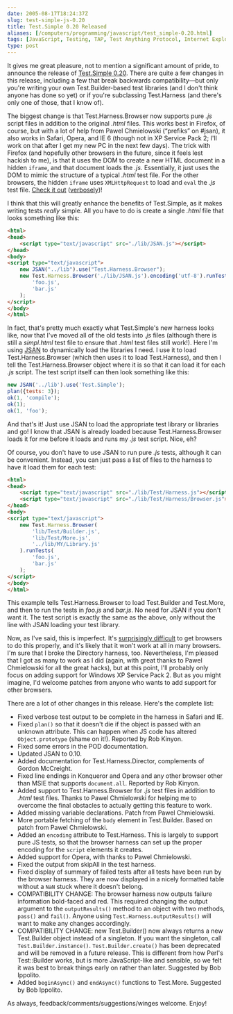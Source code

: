 ```yaml
--- 
date: 2005-08-17T18:24:37Z
slug: test-simple-js-0.20
title: Test.Simple 0.20 Released
aliases: [/computers/programming/javascript/test_simple-0.20.html]
tags: [JavaScript, Testing, TAP, Test Anything Protocol, Internet Explorer, Safari, Firefox, Opera]
type: post
---
```


It gives me great pleasure, not to mention a significant amount of pride, to
announce the release of [Test.Simple 0.20]. There are quite a few changes in
this release, including a few that break backwards compatibility—but only you're
writing your own Test.Builder-based test libraries (and I don't think anyone has
done so yet) or if you're subclassing Test.Harness (and there's only one of
those, that I know of).

The biggest change is that Test.Harness.Browser now supports pure *.js* script
files in addition to the original *.html* files. This works best in Firefox, of
course, but with a lot of help from Pawel Chmielowski (“prefiks” on \#jsan), it
also works in Safari, Opera, and IE 6 (though not in XP Service Pack 2; I'll
work on that after I get my new PC in the next few days). The trick with Firefox
(and hopefully other browsers in the future, since it feels lest hackish to me),
is that it uses the DOM to create a new HTML document in a hidden `iframe`, and
that document loads the *.js*. Essentially, it just uses the DOM to mimic the
structure of a typical *.html* test file. For the other browsers, the hidden
`iframe` uses `XMLHttpRequest` to load and `eval` the *.js* test file. [Check it
out] ([verbosely])!

I think that this will greatly enhance the benefits of Test.Simple, as it makes
writing tests *really* simple. All you have to do is create a single *.html*
file that looks something like this:

``` html
<html>
<head>
    <script type="text/javascript" src="./lib/JSAN.js"></script>
</head>
<body>
<script type="text/javascript">
    new JSAN("../lib").use("Test.Harness.Browser");
    new Test.Harness.Browser('./lib/JSAN.js').encoding('utf-8').runTests(
        'foo.js',
        'bar.js'
    );
</script>
</body>
</html>
```

In fact, that's pretty much exactly what Test.Simple's new harness looks like,
now that I've moved all of the old tests into *.js* files (although there is
still a *simpl.html* test file to ensure that *.html* test files still work!).
Here I'm using [JSAN] to dynamically load the libraries I need. I use it to load
Test.Harness.Browser (which then uses it to load Test.Harness), and then I tell
the Test.Harness.Browser object where it is so that it can load it for each
*.js* script. The test script itself can then look something like this:

``` js
new JSAN('../lib').use('Test.Simple');
plan({tests: 3});
ok(1, 'compile');
ok(1);
ok(1, 'foo');
```

And that's it! Just use JSAN to load the appropriate test library or libraries
and go! I know that JSAN is already loaded because Test.Harness.Browser loads it
for me before it loads and runs my *.js* test script. Nice, eh?

Of course, you don't have to use JSAN to run pure *.js* tests, although it can
be convenient. Instead, you can just pass a list of files to the harness to have
it load them for each test:

``` html
<html>
<head>
    <script type="text/javascript" src="./lib/Test/Harness.js"></script>
    <script type="text/javascript" src="./lib/Test/Harness/Browser.js"></script>
</head>
<body>
<script type="text/javascript">
    new Test.Harness.Browser(
        'lib/Test/Builder.js',
        'lib/Test/More.js',
        '../lib/MY/Library.js'
    ).runTests(
        'foo.js',
        'bar.js'
    );
</script>
</body>
</html>
```

This example tells Test.Harness.Browser to load Test.Builder and Test.More, and
then to run the tests in *foo.js* and *bar.js*. No need for JSAN if you don't
want it. The test script is exactly the same as the above, only without the line
with JSAN loading your test library.

Now, as I've said, this is imperfect. It's [surprisingly difficult] to get
browsers to do this properly, and it's likely that it won't work at all in many
browsers. I'm sure that I broke the Directory harness, too. Nevertheless, I'm
pleased that I got as many to work as I did (again, with great thanks to Pawel
Chmielowski for all the great hacks), but at this point, I'll probably only
focus on adding support for Windows XP Service Pack 2. But as you might imagine,
I'd welcome patches from anyone who wants to add support for other browsers.

There are a lot of other changes in this release. Here's the complete list:

-   Fixed verbose test output to be complete in the harness in Safari and IE.
-   Fixed `plan()` so that it doesn't die if the object is passed with an
    unknown attribute. This can happen when JS code has altered
    `Object.prototype` (shame on it!). Reported by Rob Kinyon.
-   Fixed some errors in the POD documentation.
-   Updated JSAN to 0.10.
-   Added documentation for Test.Harness.Director, complements of Gordon
    McCreight.
-   Fixed line endings in Konqueror and Opera and any other browser other than
    MSIE that supports `document.all`. Reported by Rob Kinyon.
-   Added support to Test.Harness.Browser for *.js* test files in addition to
    *.html* test files. Thanks to Pawel Chmielowski for helping me to overcome
    the final obstacles to actually getting this feature to work.
-   Added missing variable declarations. Patch from Pawel Chmielowski.
-   More portable fetching of the `body` element in Test.Builder. Based on patch
    from Pawel Chmielowski.
-   Added an `encoding` attribute to Test.Harness. This is largely to support
    pure JS tests, so that the browser harness can set up the proper encoding
    for the `script` elements it creates.
-   Added support for Opera, with thanks to Pawel Chmielowski.
-   Fixed the output from skipAll in the test harness.
-   Fixed display of summary of failed tests after all tests have been run by
    the browser harness. They are now displayed in a nicely formatted table
    without a `NaN` stuck where it doesn't belong.
-   COMPATIBILITY CHANGE: The browser harness now outputs failure information
    bold-faced and red. This required changing the output argument to the
    `outputResults()` method to an object with two methods, `pass()` and
    `fail()`. Anyone using `Test.Harness.outputResults()` will want to make any
    changes accordingly.
-   COMPATIBILITY CHANGE: new Test.Builder() now always returns a new
    Test.Builder object instead of a singleton. If you want the singleton, call
    `Test.Builder.instance()`. `Test.Builder.create()` has been deprecated and
    will be removed in a future release. This is different from how Perl's
    Test::Builder works, but is more JavaScript-like and sensible, so we felt it
    was best to break things early on rather than later. Suggested by Bob
    Ippolito.
-   Added `beginAsync()` and `endAsync()` functions to Test.More. Suggested by
    Bob Ippolito.

As always, feedback/comments/suggestions/winges welcome. Enjoy!

  [Test.Simple 0.20]: http://www.openjsan.org/doc/t/th/theory/Test/Simple/0.20/index.html
    "Download Test.Simple 0.20 from JSAN"
  [Check it out]: http://www.openjsan.org/src/t/th/theory/Test.Simple-0.20/tests/index.html
    "Run the Test.Simple test harness now!"
  [verbosely]: http://www.openjsan.org/src/t/th/theory/Test.Simple-0.20/tests/index.html?verbose=1
    "Run the Test.Simple test harness verbosely!"
  [JSAN]: http://www.openjsan.org/doc/c/cw/cwest/JSAN/
    "Download JSAN and start using JavaScript Libraries!"
  [surprisingly difficult]: /programming/javascript/need_js_genius.html
    "Plea for Help from JavaScript Geniuses"
